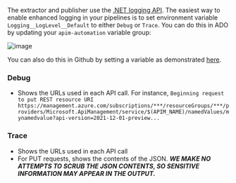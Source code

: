 The extractor and publisher use the [.NET logging API](https://learn.microsoft.com/en-us/dotnet/core/extensions/logging). The easiest way to enable enhanced logging in your pipelines is to set environment variable ``Logging__LogLevel__Default`` to either ``Debug`` or ``Trace``. You can do this in ADO by updating your ``apim-automation`` variable group:

![image](https://user-images.githubusercontent.com/31325620/214876645-edfbb325-01a3-4f6b-a795-fc37fef749d4.png)

You can also do this in Github by setting a variable as demonstrated [here](https://docs.github.com/en/actions/learn-github-actions/variables).


### Debug
- Shows the URLs used in each API call. For instance, `Beginning request to put REST resource URI https://management.azure.com/subscriptions/***/resourceGroups/***/providers/Microsoft.ApiManagement/service/$(APIM_NAME)/namedValues/mynamedvalue?api-version=2021-12-01-preview...`

### Trace
- Shows the URLs used in each API call
- For PUT requests, shows the contents of the JSON. _**WE MAKE NO ATTEMPTS TO SCRUB THE JSON CONTENTS, SO SENSITIVE INFORMATION MAY APPEAR IN THE OUTPUT.**_